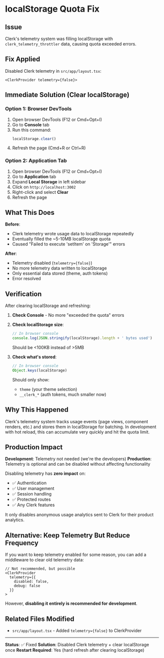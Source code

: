 # localStorage Quota Fix

## Issue
Clerk's telemetry system was filling localStorage with `clerk_telemetry_throttler` data, causing quota exceeded errors.

## Fix Applied
Disabled Clerk telemetry in `src/app/layout.tsx`:

```tsx
<ClerkProvider telemetry={false}>
```

## Immediate Solution (Clear localStorage)

### Option 1: Browser DevTools
1. Open browser DevTools (F12 or Cmd+Opt+I)
2. Go to **Console** tab
3. Run this command:
   ```javascript
   localStorage.clear()
   ```
4. Refresh the page (Cmd+R or Ctrl+R)

### Option 2: Application Tab
1. Open browser DevTools (F12 or Cmd+Opt+I)
2. Go to **Application** tab
3. Expand **Local Storage** in left sidebar
4. Click on `http://localhost:3002`
5. Right-click and select **Clear**
6. Refresh the page

## What This Does

**Before**:
- Clerk telemetry wrote usage data to localStorage repeatedly
- Eventually filled the ~5-10MB localStorage quota
- Caused "Failed to execute 'setItem' on 'Storage'" errors

**After**:
- Telemetry disabled (`telemetry={false}`)
- No more telemetry data written to localStorage
- Only essential data stored (theme, auth tokens)
- Error resolved

## Verification

After clearing localStorage and refreshing:

1. **Check Console** - No more "exceeded the quota" errors
2. **Check localStorage size**:
   ```javascript
   // In browser console
   console.log(JSON.stringify(localStorage).length + ' bytes used')
   ```
   Should be <100KB instead of >5MB

3. **Check what's stored**:
   ```javascript
   // In browser console
   Object.keys(localStorage)
   ```
   Should only show:
   - `theme` (your theme selection)
   - `__clerk_*` (auth tokens, much smaller now)

## Why This Happened

Clerk's telemetry system tracks usage events (page views, component renders, etc.) and stores them in localStorage for batching. In development with hot reload, this can accumulate very quickly and hit the quota limit.

## Production Impact

**Development**: Telemetry not needed (we're the developers)
**Production**: Telemetry is optional and can be disabled without affecting functionality

Disabling telemetry has **zero impact** on:
- ✅ Authentication
- ✅ User management
- ✅ Session handling
- ✅ Protected routes
- ✅ Any Clerk features

It only disables anonymous usage analytics sent to Clerk for their product analytics.

## Alternative: Keep Telemetry But Reduce Frequency

If you want to keep telemetry enabled for some reason, you can add a middleware to clear old telemetry data:

```tsx
// Not recommended, but possible
<ClerkProvider
  telemetry={{
    disabled: false,
    debug: false
  }}
>
```

However, **disabling it entirely is recommended for development**.

## Related Files Modified

- `src/app/layout.tsx` - Added `telemetry={false}` to ClerkProvider

---

**Status**: ✅ Fixed
**Solution**: Disabled Clerk telemetry + clear localStorage once
**Restart Required**: Yes (hard refresh after clearing localStorage)
